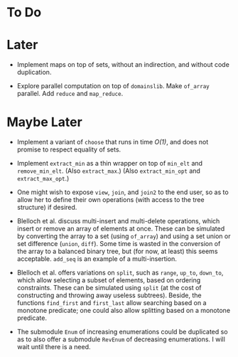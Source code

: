 # To Do

# Later

* Implement maps on top of sets,
  without an indirection,
  and without code duplication.

* Explore parallel computation on top of `domainslib`.
  Make `of_array` parallel.
  Add `reduce` and `map_reduce`.

# Maybe Later

* Implement a variant of `choose` that runs in time *O(1)*,
  and does not promise to respect equality of sets.

* Implement `extract_min` as a thin wrapper on top of
  `min_elt` and `remove_min_elt`. (Also `extract_max`.)
  (Also `extract_min_opt` and `extract_max_opt`.)

* One might wish to expose `view`, `join`, and `join2` to the end user, so as
  to allow her to define their own operations (with access to the tree
  structure) if desired.

* Blelloch et al. discuss multi-insert and multi-delete operations, which
  insert or remove an array of elements at once. These can be simulated by
  converting the array to a set (using `of_array`) and using a set union or
  set difference (`union`, `diff`). Some time is wasted in the conversion of
  the array to a balanced binary tree, but (for now, at least) this seems
  acceptable. `add_seq` is an example of a multi-insertion.

* Blelloch et al. offers variations on `split`, such as `range`, `up_to`,
  `down_to`, which allow selecting a subset of elements, based on ordering
  constraints. These can be simulated using `split` (at the cost of
  constructing and throwing away useless subtrees). Beside, the functions
  `find_first` and `first_last` allow searching based on a monotone predicate;
  one could also allow splitting based on a monotone predicate.

* The submodule `Enum` of increasing enumerations could be duplicated so as to
  also offer a submodule `RevEnum` of decreasing enumerations. I will wait
  until there is a need.
